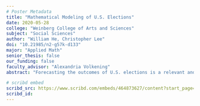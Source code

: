 ```yaml
---
# Poster Metadata
title: "Mathematical Modeling of U.S. Elections"
date: 2020-05-28
college: "Weinberg College of Arts and Sciences"
subject: "Social Sciences"
author: "William He, Christopher Lee"
doi: "10.21985/n2-g57k-d133"
major: "Applied Math"
senior_thesis: false
our_funding: false
faculty_advisor: "Alexandria Volkening"
abstract: "Forecasting the outcomes of U.S. elections is a relevant and complex task that has been approached in many ways, most commonly incorporating statistics or proprietary methods that include some degree of subjectivity. Our approach differs from this convention in that we use multidisciplinary methods from applied mathematics. Specifically, we use a system of differential equations commonly employed for the study of disease transmission, to model the spread of political affiliation (Democrat or Republican) across states. We apply these models through programs written in R for data analysis and MATLAB for simulations. We are able to run thousands of simulations, with the addition of noise to account for uncertainty, to make a range of forecasts for election outcomes at the state level, specifically focused on swing states. The model’s forecasts for past presidential, senatorial, and gubernatorial elections after 2012 have accuracy comparable to popular forecasting sites. In this project, we are working to test the accuracy of the model with the 2004 and 2008 presidential elections. Our work demonstrates the effectiveness of data-driven forecasting from a mathematical modeling perspective and suggests additional research in this field."

# scribd embed
scribd_src: https://www.scribd.com/embeds/464873627/content?start_page=1&view_mode=slideshow&access_key=key-hyajh1DPjaYiPxEzJHat
scribd_id:
---
```

